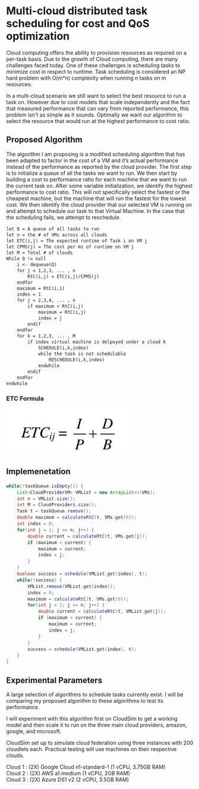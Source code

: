 # Multi-cloud distributed task scheduling for cost and QoS optimization


Cloud computing offers the ability to provision resources as required on a per-task basis. Due to the growth of Cloud computing, there are many challenges faced today. One of these challenges is scheduling tasks to minimize cost in respect to runtime. Task scheduling is considered an NP hard problem with O(m*n) complexity when running n tasks on m resources.

In a multi-cloud scenario we still want to select the best resource to run a task on. However due to cost models that scale independently and the fact that measured performance that can vary from reported performance, this problem isn't as simple as it sounds. Optimally we want our algorithm to select the resource that would run at the highest performance to cost ratio. 

## Proposed Algorithm

The algorithm I am proposing is a modified scheduling algorithm that has been adapted to factor in the cost of a VM and it’s actual performance instead of the performance as reported by the cloud provider. The first step is to initialize a queue of all the tasks we want to run. We then start by building a cost to performance ratio for each machine that we want to run the current task on. After some variable initialization, we identify the highest performance to cost ratio. This will not specifically select the fastest or the cheapest machine, but the  machine that will run the fastest for the lowest cost. We then identify the cloud provider that our selected VM is running on and attempt to schedule our task to that Virtual Machine. In the case that the scheduling fails, we attempt to reschedule.

```
let Q = A queue of all tasks to run
let n = the # of VMs across all clouds
let ETC(i,j) = The expected runtime of Task i on VM j
let CPMS(j) = The cost per ms of runtime on VM j
let M = Total # of clouds
While Q != null
    i <- dequeue(Q)
    for j = 1,2,3, ... , n
        RtC(i,j) = ETC(i,j)/CPMS(j)
    endfor
    maximum = RtC(i,1)
    index = 1
    for j = 2,3,4, ... , n
        if maximum < RtC(i,j)
            maximum = RtC(i,j)
            index = j
        endif
    endfor
    for k = 1,2,3, ... , M
        if index virtual machine is delpoyed under a cloud k
            SCHEDULE(i,k,index)
            while the task is not schedulable
                RESCHEDULE(i,k,index)
            endwhile
        endif
    endfor
endwhile
```
### ETC Formula

![alt text](img/etc_formula.png "Logo Title Text 2")

## Implemenetation

``` java
while(!taskQueue.isEmpty()) {
    List<CloudProviderVM> VMList = new ArrayList<>(VMs);
    int n = VMList.size();
    int M = CloudProviders.size();
    Task t = taskQueue.remove();
    double maximum = calculateRtC(t, VMs.get(0));
    int index = 0;
    for(int j = 1; j <= n; j++) {
        double current = calculateRtC(t, VMs.get(j));
        if (maximum < current) {
            maximum = current;
            index = j;
        }
    }
    boolean success = schedule(VMList.get(index), t);
    while(!success) {
        VMList.remove(VMList.get(index));
        index = 0;
        maximum = calculateRtC(t, VMs.get(0));
        for(int j = 1; j <= n; j++) {
            double current = calculateRtC(t, VMList.get(j));
            if (maximum < current) {
                maximum = current;
                index = j;
            }
        }
        success = schedule(VMList.get(index), t);
    }
}
```

## Experimental Parameters

A large selection of algorithms to schedule tasks currently exist. I will be comparing my proposed algorithm to these algorithms to test its performance.

I will experiment with this algorithm first on CloudSim to get a working model and then scale it to run on the three main cloud providers, amazon, google, and microsoft.

CloudSim set up to simulate cloud federation using three instances with 200 cloudlets each.
Practical testing will use machines on their respective clouds. 

Cloud 1 : (2X) Google Cloud n1-standard-1 (1 vCPU, 3.75GB RAM)\
Cloud 2 : (2X) AWS a1.medium (1 vCPU, 2GB RAM)\
Cloud 3 : (2X) Azure DS1 v2 (2 vCPU, 3.5GB RAM)
